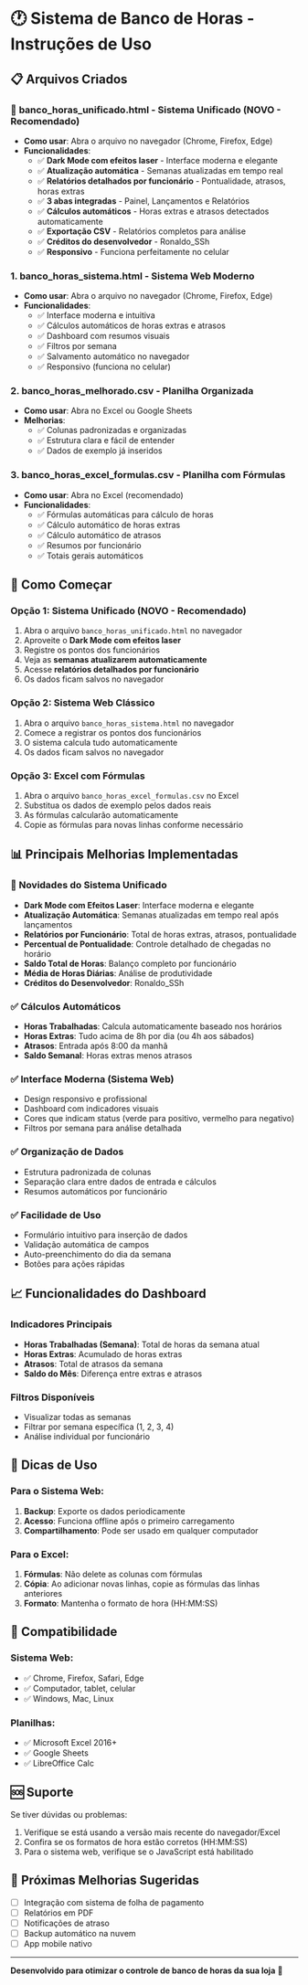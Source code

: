 # 🕐 Sistema de Banco de Horas - Instruções de Uso

## 📋 Arquivos Criados

### 🌟 **banco_horas_unificado.html** - Sistema Unificado (NOVO - Recomendado)
- **Como usar**: Abra o arquivo no navegador (Chrome, Firefox, Edge)
- **Funcionalidades**:
  - ✅ **Dark Mode com efeitos laser** - Interface moderna e elegante
  - ✅ **Atualização automática** - Semanas atualizadas em tempo real
  - ✅ **Relatórios detalhados por funcionário** - Pontualidade, atrasos, horas extras
  - ✅ **3 abas integradas** - Painel, Lançamentos e Relatórios
  - ✅ **Cálculos automáticos** - Horas extras e atrasos detectados automaticamente
  - ✅ **Exportação CSV** - Relatórios completos para análise
  - ✅ **Créditos do desenvolvedor** - Ronaldo_SSh
  - ✅ **Responsivo** - Funciona perfeitamente no celular

### 1. **banco_horas_sistema.html** - Sistema Web Moderno
- **Como usar**: Abra o arquivo no navegador (Chrome, Firefox, Edge)
- **Funcionalidades**:
  - ✅ Interface moderna e intuitiva
  - ✅ Cálculos automáticos de horas extras e atrasos
  - ✅ Dashboard com resumos visuais
  - ✅ Filtros por semana
  - ✅ Salvamento automático no navegador
  - ✅ Responsivo (funciona no celular)

### 2. **banco_horas_melhorado.csv** - Planilha Organizada
- **Como usar**: Abra no Excel ou Google Sheets
- **Melhorias**:
  - ✅ Colunas padronizadas e organizadas
  - ✅ Estrutura clara e fácil de entender
  - ✅ Dados de exemplo já inseridos

### 3. **banco_horas_excel_formulas.csv** - Planilha com Fórmulas
- **Como usar**: Abra no Excel (recomendado)
- **Funcionalidades**:
  - ✅ Fórmulas automáticas para cálculo de horas
  - ✅ Cálculo automático de horas extras
  - ✅ Cálculo automático de atrasos
  - ✅ Resumos por funcionário
  - ✅ Totais gerais automáticos

## 🚀 Como Começar

### Opção 1: Sistema Unificado (NOVO - Recomendado)
1. Abra o arquivo `banco_horas_unificado.html` no navegador
2. Aproveite o **Dark Mode com efeitos laser**
3. Registre os pontos dos funcionários
4. Veja as **semanas atualizarem automaticamente**
5. Acesse **relatórios detalhados por funcionário**
6. Os dados ficam salvos no navegador

### Opção 2: Sistema Web Clássico
1. Abra o arquivo `banco_horas_sistema.html` no navegador
2. Comece a registrar os pontos dos funcionários
3. O sistema calcula tudo automaticamente
4. Os dados ficam salvos no navegador

### Opção 3: Excel com Fórmulas
1. Abra o arquivo `banco_horas_excel_formulas.csv` no Excel
2. Substitua os dados de exemplo pelos dados reais
3. As fórmulas calcularão automaticamente
4. Copie as fórmulas para novas linhas conforme necessário

## 📊 Principais Melhorias Implementadas

### 🌟 Novidades do Sistema Unificado
- **Dark Mode com Efeitos Laser**: Interface moderna e elegante
- **Atualização Automática**: Semanas atualizadas em tempo real após lançamentos
- **Relatórios por Funcionário**: Total de horas extras, atrasos, pontualidade
- **Percentual de Pontualidade**: Controle detalhado de chegadas no horário
- **Saldo Total de Horas**: Balanço completo por funcionário
- **Média de Horas Diárias**: Análise de produtividade
- **Créditos do Desenvolvedor**: Ronaldo_SSh

### ✅ Cálculos Automáticos
- **Horas Trabalhadas**: Calcula automaticamente baseado nos horários
- **Horas Extras**: Tudo acima de 8h por dia (ou 4h aos sábados)
- **Atrasos**: Entrada após 8:00 da manhã
- **Saldo Semanal**: Horas extras menos atrasos

### ✅ Interface Moderna (Sistema Web)
- Design responsivo e profissional
- Dashboard com indicadores visuais
- Cores que indicam status (verde para positivo, vermelho para negativo)
- Filtros por semana para análise detalhada

### ✅ Organização de Dados
- Estrutura padronizada de colunas
- Separação clara entre dados de entrada e cálculos
- Resumos automáticos por funcionário

### ✅ Facilidade de Uso
- Formulário intuitivo para inserção de dados
- Validação automática de campos
- Auto-preenchimento do dia da semana
- Botões para ações rápidas

## 📈 Funcionalidades do Dashboard

### Indicadores Principais
- **Horas Trabalhadas (Semana)**: Total de horas da semana atual
- **Horas Extras**: Acumulado de horas extras
- **Atrasos**: Total de atrasos da semana
- **Saldo do Mês**: Diferença entre extras e atrasos

### Filtros Disponíveis
- Visualizar todas as semanas
- Filtrar por semana específica (1, 2, 3, 4)
- Análise individual por funcionário

## 🔧 Dicas de Uso

### Para o Sistema Web:
1. **Backup**: Exporte os dados periodicamente
2. **Acesso**: Funciona offline após o primeiro carregamento
3. **Compartilhamento**: Pode ser usado em qualquer computador

### Para o Excel:
1. **Fórmulas**: Não delete as colunas com fórmulas
2. **Cópia**: Ao adicionar novas linhas, copie as fórmulas das linhas anteriores
3. **Formato**: Mantenha o formato de hora (HH:MM:SS)

## 📱 Compatibilidade

### Sistema Web:
- ✅ Chrome, Firefox, Safari, Edge
- ✅ Computador, tablet, celular
- ✅ Windows, Mac, Linux

### Planilhas:
- ✅ Microsoft Excel 2016+
- ✅ Google Sheets
- ✅ LibreOffice Calc

## 🆘 Suporte

Se tiver dúvidas ou problemas:
1. Verifique se está usando a versão mais recente do navegador/Excel
2. Confira se os formatos de hora estão corretos (HH:MM:SS)
3. Para o sistema web, verifique se o JavaScript está habilitado

## 📅 Próximas Melhorias Sugeridas

- [ ] Integração com sistema de folha de pagamento
- [ ] Relatórios em PDF
- [ ] Notificações de atraso
- [ ] Backup automático na nuvem
- [ ] App mobile nativo

---

**Desenvolvido para otimizar o controle de banco de horas da sua loja** 🏪